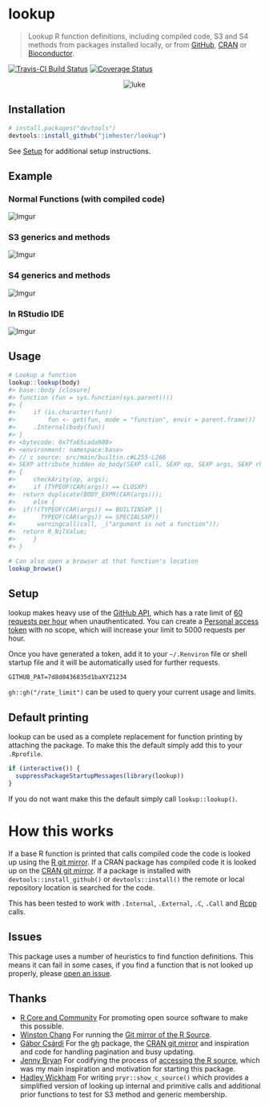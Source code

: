 # lookup

> Lookup R function definitions, including compiled code, S3 and S4 methods
> from packages installed locally, or from [GitHub](http://rpkg.gepuro.net/),
> [CRAN](https://cran.r-project.org) or
> [Bioconductor](https://www.bioconductor.org).

[![Travis-CI Build Status](https://travis-ci.org/jimhester/lookup.svg?branch=master)](https://travis-ci.org/jimhester/lookup)
[![Coverage Status](https://img.shields.io/codecov/c/github/jimhester/lookup/master.svg)](https://codecov.io/github/jimhester/lookup?branch=master)

<p align="center">
  <img src="http://i.imgur.com/hiMtsWD.jpg" alt="luke">
</p>

## Installation
```r
# install.packages("devtools")
devtools::install_github("jimhester/lookup")
```
See [Setup](#setup) for additional setup instructions.

## Example

### Normal Functions (with compiled code)
![Imgur](http://i.imgur.com/TjyfFFU.png)

### S3 generics and methods
![Imgur](http://i.imgur.com/u4XM6NX.png)

### S4 generics and methods
![Imgur](http://i.imgur.com/kMEVDnv.png)

### In RStudio IDE
![Imgur](http://i.imgur.com/8iH3FdB.png)

## Usage

```r
# Lookup a function
lookup::lookup(body)
#> base::body [closure] 
#> function (fun = sys.function(sys.parent())) 
#> {
#>     if (is.character(fun)) 
#>         fun <- get(fun, mode = "function", envir = parent.frame())
#>     .Internal(body(fun))
#> }
#> <bytecode: 0x7fa65cada988>
#> <environment: namespace:base>
#> // c source: src/main/builtin.c#L255-L266
#> SEXP attribute_hidden do_body(SEXP call, SEXP op, SEXP args, SEXP rho)
#> {
#>     checkArity(op, args);
#>     if (TYPEOF(CAR(args)) == CLOSXP)
#>  return duplicate(BODY_EXPR(CAR(args)));
#>     else {
#>  if(!(TYPEOF(CAR(args)) == BUILTINSXP ||
#>       TYPEOF(CAR(args)) == SPECIALSXP))
#>      warningcall(call, _("argument is not a function"));
#>  return R_NilValue;
#>     }
#> }

# Can also open a browser at that function's location
lookup_browse()
```

## Setup

lookup makes heavy use of the [GitHub API](https://developer.github.com/v3/),
which has a rate limit of [60 requests per
hour](https://developer.github.com/v3/#rate-limiting) when unauthenticated. You
can create a [Personal access token](https://github.com/settings/tokens) with
no scope, which will increase your limit to 5000 requests per hour.

Once you have generated a token, add it to your `~/.Renviron` file or shell
startup file and it will be automatically used for further requests.
```
GITHUB_PAT=7d8d0436835d1baXYZ1234
```
`gh::gh("/rate_limit")` can be used to query your current usage and limits.

## Default printing
lookup can be used as a complete replacement for function printing by attaching
the package. To make this the default simply add this to your `.Rprofile`.
```r
if (interactive()) {
  suppressPackageStartupMessages(library(lookup))
}
```

If you do not want make this the default simply call `lookup::lookup()`.

# How this works

If a base R function is printed that calls compiled code the code is looked up
using the [R git mirror](https://github.com/wch/r-source). If a CRAN package
has compiled code it is looked up on the [CRAN git
mirror](https://github.com/cran). If a package is installed with
`devtools::install_github()` or `devtools::install()` the remote or local
repository location is searched for the code.

This has been tested to work with `.Internal`, `.External`, `.C`, `.Call` and
[Rcpp](https://github.com/RcppCore/Rcpp) calls.

## Issues ##
This package uses a number of heuristics to find function definitions. This
means it can fail in some cases, if you find a function that is not looked up
properly, please [open an issue](https://github.com/jimhester/lookup/issues).

## Thanks ##
- [R Core and Community](https://www.r-project.org) For promoting open source software to make this possible.
- [Winston Chang](https://github.com/wch) For running the [Git mirror of the R Source](https://github.com/wch/r-source).
- [Gábor Csárdi](https://github.com/gaborcsardi) For the [gh](https://github.com/r-pkgs/gh) package, the [CRAN git mirror](https://github.com/cran) and inspiration and code for handling pagination and busy updating.
- [Jenny Bryan](https://github.com/jennybc) For codifying the process of [accessing the R source](https://github.com/jennybc/access-r-source), which was my main inspiration and motivation for starting this package.
- [Hadley Wickham](https://github.com/jennybc) For writing `pryr::show_c_source()` which provides a simplified version of looking up internal and primitive calls and additional prior functions to test for S3 method and generic membership.

